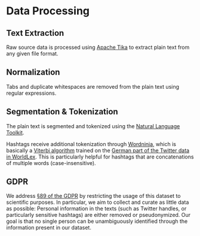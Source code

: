 # Data Processing
## Text Extraction
Raw source data is processed using [Apache Tika](https://tika.apache.org/) to extract plain text from any given file format. 
## Normalization
Tabs and duplicate whitespaces are removed from the plain text using regular expressions.
## Segmentation & Tokenization
The plain text is segmented and tokenized using the [Natural Language Toolkit](https://www.nltk.org/).

Hashtags receive additional tokenization through [Wordninja](https://github.com/keredson/wordninja), which is basically a [Viterbi algorithm](https://en.wikipedia.org/wiki/Viterbi_algorithm) trained on the [German part of the Twitter data in WorldLex](http://worldlex.lexique.org/files/De.Freq.2.rar). This is particularly helpful for hashtags that are concatenations of multiple words (case-insensitive).

## GDPR
We address [§89 of the GDPR](https://gdpr-info.eu/art-89-gdpr/) by restricting the usage of this dataset to scientific purposes. In particular, we aim to collect and curate as little data as possible: Personal information in the texts (such as Twitter handles, or particularly sensitive hashtags) are either removed or pseudonymized. Our goal is that no single person can be unambiguously identified through the information present in our dataset.
